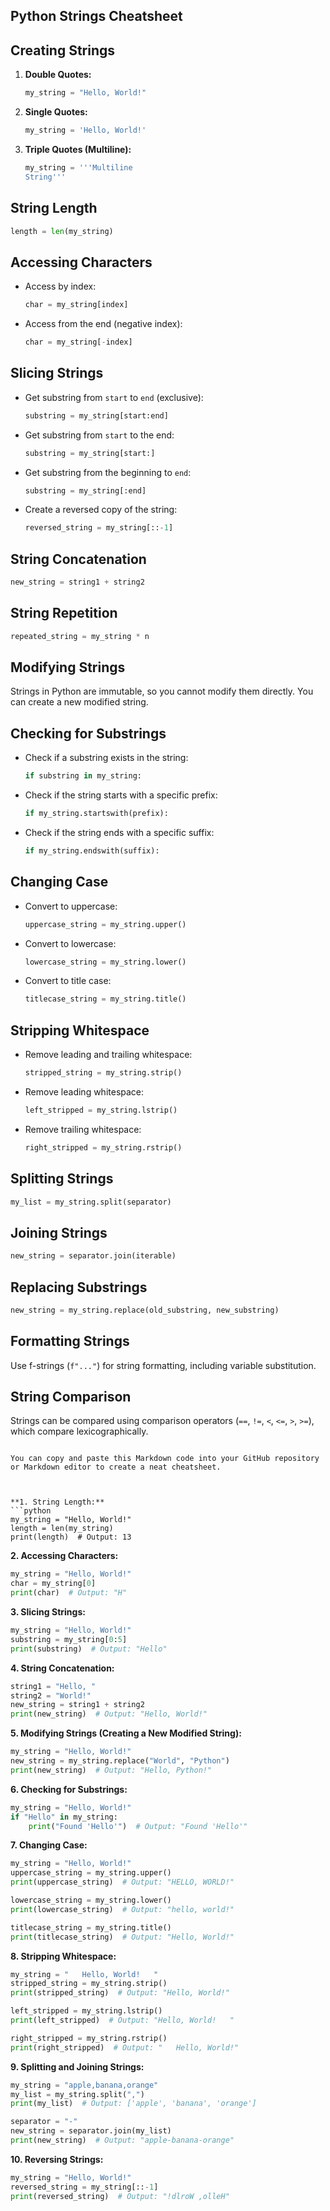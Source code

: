 
## Python Strings Cheatsheet

## Creating Strings


1. **Double Quotes:**
   ```python
   my_string = "Hello, World!"
   ```
2. **Single Quotes:**
   ```python
   my_string = 'Hello, World!'
   ```
3. **Triple Quotes (Multiline):**
   ```python
   my_string = '''Multiline
   String'''
   ```

## String Length

```python
length = len(my_string)
```

## Accessing Characters

- Access by index:
  ```python
  char = my_string[index]
  ```
- Access from the end (negative index):
  ```python
  char = my_string[-index]
  ```

## Slicing Strings

- Get substring from `start` to `end` (exclusive):
  ```python
  substring = my_string[start:end]
  ```
- Get substring from `start` to the end:
  ```python
  substring = my_string[start:]
  ```
- Get substring from the beginning to `end`:
  ```python
  substring = my_string[:end]
  ```
- Create a reversed copy of the string:
  ```python
  reversed_string = my_string[::-1]
  ```

## String Concatenation

```python
new_string = string1 + string2
```

## String Repetition

```python
repeated_string = my_string * n
```

## Modifying Strings

Strings in Python are immutable, so you cannot modify them directly. You can create a new modified string.

## Checking for Substrings

- Check if a substring exists in the string:
  ```python
  if substring in my_string:
  ```
- Check if the string starts with a specific prefix:
  ```python
  if my_string.startswith(prefix):
  ```
- Check if the string ends with a specific suffix:
  ```python
  if my_string.endswith(suffix):
  ```

## Changing Case

- Convert to uppercase:
  ```python
  uppercase_string = my_string.upper()
  ```
- Convert to lowercase:
  ```python
  lowercase_string = my_string.lower()
  ```
- Convert to title case:
  ```python
  titlecase_string = my_string.title()
  ```

## Stripping Whitespace

- Remove leading and trailing whitespace:
  ```python
  stripped_string = my_string.strip()
  ```
- Remove leading whitespace:
  ```python
  left_stripped = my_string.lstrip()
  ```
- Remove trailing whitespace:
  ```python
  right_stripped = my_string.rstrip()
  ```

## Splitting Strings

```python
my_list = my_string.split(separator)
```

## Joining Strings

```python
new_string = separator.join(iterable)
```

## Replacing Substrings

```python
new_string = my_string.replace(old_substring, new_substring)
```

## Formatting Strings

Use f-strings (`f"..."`) for string formatting, including variable substitution.

## String Comparison

Strings can be compared using comparison operators (`==`, `!=`, `<`, `<=`, `>`, `>=`), which compare lexicographically.
```

You can copy and paste this Markdown code into your GitHub repository or Markdown editor to create a neat cheatsheet.



**1. String Length:**
```python
my_string = "Hello, World!"
length = len(my_string)
print(length)  # Output: 13
```

**2. Accessing Characters:**
```python
my_string = "Hello, World!"
char = my_string[0]
print(char)  # Output: "H"
```

**3. Slicing Strings:**
```python
my_string = "Hello, World!"
substring = my_string[0:5]
print(substring)  # Output: "Hello"
```

**4. String Concatenation:**
```python
string1 = "Hello, "
string2 = "World!"
new_string = string1 + string2
print(new_string)  # Output: "Hello, World!"
```

**5. Modifying Strings (Creating a New Modified String):**
```python
my_string = "Hello, World!"
new_string = my_string.replace("World", "Python")
print(new_string)  # Output: "Hello, Python!"
```

**6. Checking for Substrings:**
```python
my_string = "Hello, World!"
if "Hello" in my_string:
    print("Found 'Hello'")  # Output: "Found 'Hello'"
```

**7. Changing Case:**
```python
my_string = "Hello, World!"
uppercase_string = my_string.upper()
print(uppercase_string)  # Output: "HELLO, WORLD!"

lowercase_string = my_string.lower()
print(lowercase_string)  # Output: "hello, world!"

titlecase_string = my_string.title()
print(titlecase_string)  # Output: "Hello, World!"
```

**8. Stripping Whitespace:**
```python
my_string = "   Hello, World!   "
stripped_string = my_string.strip()
print(stripped_string)  # Output: "Hello, World!"

left_stripped = my_string.lstrip()
print(left_stripped)  # Output: "Hello, World!   "

right_stripped = my_string.rstrip()
print(right_stripped)  # Output: "   Hello, World!"
```

**9. Splitting and Joining Strings:**
```python
my_string = "apple,banana,orange"
my_list = my_string.split(",")
print(my_list)  # Output: ['apple', 'banana', 'orange']

separator = "-"
new_string = separator.join(my_list)
print(new_string)  # Output: "apple-banana-orange"
```

**10. Reversing Strings:**
```python
my_string = "Hello, World!"
reversed_string = my_string[::-1]
print(reversed_string)  # Output: "!dlroW ,olleH"
```
